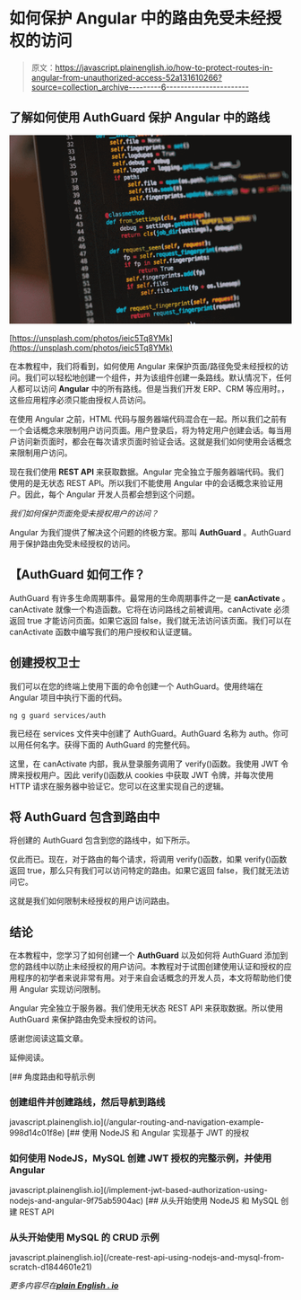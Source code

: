 # 如何保护 Angular 中的路由免受未经授权的访问

> 原文：<https://javascript.plainenglish.io/how-to-protect-routes-in-angular-from-unauthorized-access-52a131610266?source=collection_archive---------6----------------------->

## 了解如何使用 AuthGuard 保护 Angular 中的路线

![](img/24f0c9751ca1dd280025a2f270c3f893.png)

[https://unsplash.com/photos/ieic5Tq8YMk](https://unsplash.com/photos/ieic5Tq8YMk)

在本教程中，我们将看到，如何使用 Angular 来保护页面/路径免受未经授权的访问。我们可以轻松地创建一个组件，并为该组件创建一条路线。默认情况下，任何人都可以访问 **Angular** 中的所有路线。但是当我们开发 ERP、CRM 等应用时。，这些应用程序必须只能由授权人员访问。

在使用 Angular 之前，HTML 代码与服务器端代码混合在一起。所以我们之前有一个会话概念来限制用户访问页面。用户登录后，将为特定用户创建会话。每当用户访问新页面时，都会在每次请求页面时验证会话。这就是我们如何使用会话概念来限制用户访问。

现在我们使用 **REST API** 来获取数据。Angular 完全独立于服务器端代码。我们使用的是无状态 REST API。所以我们不能使用 Angular 中的会话概念来验证用户。因此，每个 Angular 开发人员都会想到这个问题。

*我们如何保护页面免受未授权用户的访问？*

Angular 为我们提供了解决这个问题的终极方案。那叫 **AuthGuard** 。AuthGuard 用于保护路由免受未经授权的访问。

## 【AuthGuard 如何工作？

AuthGuard 有许多生命周期事件。最常用的生命周期事件之一是 **canActivate** 。canActivate 就像一个构造函数。它将在访问路线之前被调用。canActivate 必须返回 true 才能访问页面。如果它返回 false，我们就无法访问该页面。我们可以在 canActivate 函数中编写我们的用户授权和认证逻辑。

## **创建授权卫士**

我们可以在您的终端上使用下面的命令创建一个 AuthGuard。使用终端在 Angular 项目中执行下面的代码。

```
ng g guard services/auth
```

我已经在 services 文件夹中创建了 AuthGuard。AuthGuard 名称为 auth。你可以用任何名字。获得下面的 AuthGuard 的完整代码。

这里，在 canActivate 内部，我从登录服务调用了 verify()函数。我使用 JWT 令牌来授权用户。因此 verify()函数从 cookies 中获取 JWT 令牌，并每次使用 HTTP 请求在服务器中验证它。您可以在这里实现自己的逻辑。

## **将 AuthGuard 包含到路由中**

将创建的 AuthGuard 包含到您的路线中，如下所示。

仅此而已。现在，对于路由的每个请求，将调用 verify()函数，如果 verify()函数返回 true，那么只有我们可以访问特定的路由。如果它返回 false，我们就无法访问它。

这就是我们如何限制未经授权的用户访问路由。

## **结论**

在本教程中，您学习了如何创建一个 **AuthGuard** 以及如何将 AuthGuard 添加到您的路线中以防止未经授权的用户访问。本教程对于试图创建使用认证和授权的应用程序的初学者来说非常有用。对于来自会话概念的开发人员，本文将帮助他们使用 Angular 实现访问限制。

Angular 完全独立于服务器。我们使用无状态 REST API 来获取数据。所以使用 AuthGuard 来保护路由免受未授权的访问。

感谢您阅读这篇文章。

延伸阅读。

[](/angular-routing-and-navigation-example-998d14c01f8e) [## 角度路由和导航示例

### 创建组件并创建路线，然后导航到路线

javascript.plainenglish.io](/angular-routing-and-navigation-example-998d14c01f8e) [](/implement-jwt-based-authorization-using-nodejs-and-angular-9f75ab5904ac) [## 使用 NodeJS 和 Angular 实现基于 JWT 的授权

### 如何使用 NodeJS，MySQL 创建 JWT 授权的完整示例，并使用 Angular

javascript.plainenglish.io](/implement-jwt-based-authorization-using-nodejs-and-angular-9f75ab5904ac) [](/create-rest-api-using-nodejs-and-mysql-from-scratch-d1844601e21) [## 从头开始使用 NodeJS 和 MySQL 创建 REST API

### 从头开始使用 MySQL 的 CRUD 示例

javascript.plainenglish.io](/create-rest-api-using-nodejs-and-mysql-from-scratch-d1844601e21) 

*更多内容尽在*[***plain English . io***](https://plainenglish.io/)